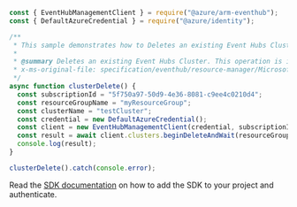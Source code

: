 ```javascript
const { EventHubManagementClient } = require("@azure/arm-eventhub");
const { DefaultAzureCredential } = require("@azure/identity");

/**
 * This sample demonstrates how to Deletes an existing Event Hubs Cluster. This operation is idempotent.
 *
 * @summary Deletes an existing Event Hubs Cluster. This operation is idempotent.
 * x-ms-original-file: specification/eventhub/resource-manager/Microsoft.EventHub/stable/2021-11-01/examples/Clusters/ClusterDelete.json
 */
async function clusterDelete() {
  const subscriptionId = "5f750a97-50d9-4e36-8081-c9ee4c0210d4";
  const resourceGroupName = "myResourceGroup";
  const clusterName = "testCluster";
  const credential = new DefaultAzureCredential();
  const client = new EventHubManagementClient(credential, subscriptionId);
  const result = await client.clusters.beginDeleteAndWait(resourceGroupName, clusterName);
  console.log(result);
}

clusterDelete().catch(console.error);
```

Read the [SDK documentation](https://github.com/Azure/azure-sdk-for-js/blob/%40azure%2Farm-eventhub_5.0.1/sdk/eventhub/arm-eventhub/README.md) on how to add the SDK to your project and authenticate.
